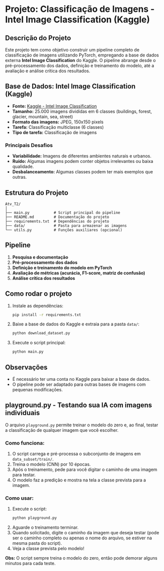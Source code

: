 # Projeto: Classificação de Imagens - Intel Image Classification (Kaggle)

## Descrição do Projeto
Este projeto tem como objetivo construir um pipeline completo de classificação de imagens utilizando PyTorch, empregando a base de dados externa **Intel Image Classification** do Kaggle. O pipeline abrange desde o pré-processamento dos dados, definição e treinamento do modelo, até a avaliação e análise crítica dos resultados.

## Base de Dados: Intel Image Classification (Kaggle)
- **Fonte:** [Kaggle - Intel Image Classification](https://www.kaggle.com/datasets/puneet6060/intel-image-classification)
- **Tamanho:** 25.000 imagens divididas em 6 classes (buildings, forest, glacier, mountain, sea, street)
- **Formato das imagens:** JPEG, 150x150 pixels
- **Tarefa:** Classificação multiclasse (6 classes)
- **Tipo de tarefa:** Classificação de imagens

### Principais Desafios
- **Variabilidade:** Imagens de diferentes ambientes naturais e urbanos.
- **Ruído:** Algumas imagens podem conter objetos irrelevantes ou baixa qualidade.
- **Desbalanceamento:** Algumas classes podem ter mais exemplos que outras.

## Estrutura do Projeto
```
Atv_T2/
│
├── main.py           # Script principal do pipeline
├── README.md         # Documentação do projeto
├── requirements.txt  # Dependências do projeto
├── data/             # Pasta para armazenar as imagens
└── utils.py          # Funções auxiliares (opcional)
```

## Pipeline
1. **Pesquisa e documentação**
2. **Pré-processamento dos dados**
3. **Definição e treinamento do modelo em PyTorch**
4. **Avaliação de métricas (acurácia, F1-score, matriz de confusão)**
5. **Análise crítica dos resultados**

## Como rodar o projeto
1. Instale as dependências:
   ```bash
   pip install -r requirements.txt
   ```
2. Baixe a base de dados do Kaggle e extraia para a pasta `data/`:
   ```bash
   python download_dataset.py
   ```
3. Execute o script principal:
   ```bash
   python main.py
   ```

## Observações
- É necessário ter uma conta no Kaggle para baixar a base de dados.
- O pipeline pode ser adaptado para outras bases de imagens com pequenas modificações.

## playground.py - Testando sua IA com imagens individuais

O arquivo `playground.py` permite treinar o modelo do zero e, ao final, testar a classificação de qualquer imagem que você escolher.

### Como funciona:
1. O script carrega e pré-processa o subconjunto de imagens em `data_subset/train/`.
2. Treina o modelo (CNN) por 10 épocas.
3. Após o treinamento, pede para você digitar o caminho de uma imagem para testar.
4. O modelo faz a predição e mostra na tela a classe prevista para a imagem.

### Como usar:
1. Execute o script:
   ```bash
   python playground.py
   ```
2. Aguarde o treinamento terminar.
3. Quando solicitado, digite o caminho da imagem que deseja testar (pode ser o caminho completo ou apenas o nome do arquivo, se estiver na mesma pasta do script).
4. Veja a classe prevista pelo modelo!

**Obs:** O script sempre treina o modelo do zero, então pode demorar alguns minutos para cada teste. 